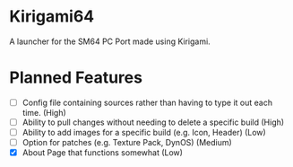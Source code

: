 # Kirigami64
A launcher for the SM64 PC Port made using Kirigami.
# Planned Features
 - [ ] Config file containing sources rather than having to type it out each time. (High)
 - [ ] Ability to pull changes without needing to delete a specific build (High)
 - [ ] Ability to add images for a specific build (e.g. Icon, Header) (Low)
 - [ ] Option for patches (e.g. Texture Pack, DynOS) (Medium)
 - [X] About Page that functions somewhat (Low)